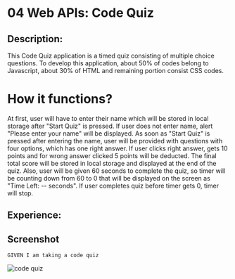 # 04 Web APIs: Code Quiz

## Description:
This Code Quiz application is a timed quiz consisting of multiple choice questions. To develop this application, about 50% of codes belong to Javascript, about 30% of HTML and remaining portion consist CSS codes.
# How it functions?
At first, user will have to enter their name which will be stored in local storage after "Start Quiz" is pressed. If user does not enter name, alert "Please enter your name" will be displayed. As soon as "Start Quiz" is pressed after entering the name, user will be provided with questions with four options, which has one right answer. If user clicks right answer, gets 10 points and for wrong answer clicked 5 points will be deducted. The final total score will be stored in local storage and displayed at the end of the quiz. Also, user will be given 60 seconds to complete the quiz, so timer will be counting down from 60 to 0 that will be displayed on the screen as "Time Left: -- seconds". If user completes quiz before timer gets 0, timer will stop.

## Experience:


## Screenshot
```
GIVEN I am taking a code quiz

```



![code quiz](./Assets/04-web-apis-homework-demo.gif)

